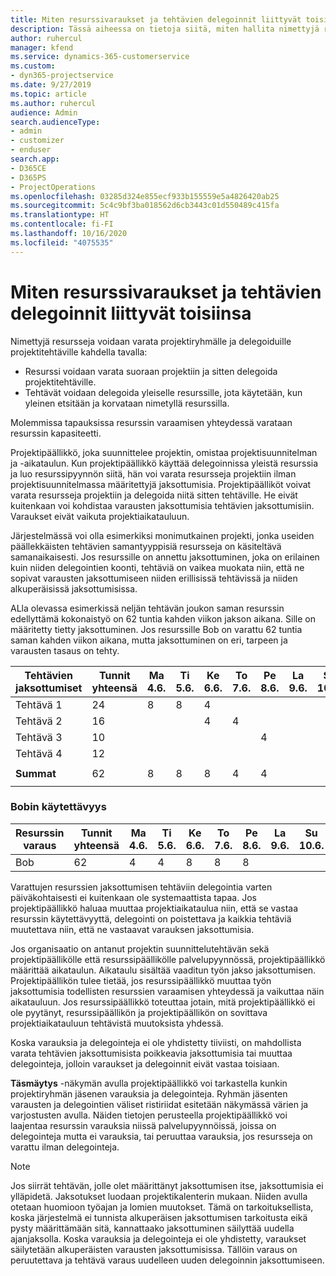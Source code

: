 ```yaml
---
title: Miten resurssivaraukset ja tehtävien delegoinnit liittyvät toisiinsa
description: Tässä aiheessa on tietoja siitä, miten hallita nimettyjä resursseja, resurssien varauksia ja resurssien delegointeja ja siitä, miten ne liittyvät toisiinsa.
author: ruhercul
manager: kfend
ms.service: dynamics-365-customerservice
ms.custom:
- dyn365-projectservice
ms.date: 9/27/2019
ms.topic: article
ms.author: ruhercul
audience: Admin
search.audienceType:
- admin
- customizer
- enduser
search.app:
- D365CE
- D365PS
- ProjectOperations
ms.openlocfilehash: 03285d324e855ecf933b155559e5a4826420ab25
ms.sourcegitcommit: 5c4c9bf3ba018562d6cb3443c01d550489c415fa
ms.translationtype: HT
ms.contentlocale: fi-FI
ms.lasthandoff: 10/16/2020
ms.locfileid: "4075535"
---
```

# <a name="resource-bookings-and-how-they-relate-to-task-assignments"></a>Miten resurssivaraukset ja tehtävien delegoinnit liittyvät toisiinsa


Nimettyjä resursseja voidaan varata projektiryhmälle ja delegoiduille projektitehtäville kahdella tavalla:

- Resurssi voidaan varata suoraan projektiin ja sitten delegoida projektitehtäville.
- Tehtävät voidaan delegoida yleiselle resurssille, jota käytetään, kun yleinen etsitään ja korvataan nimetyllä resurssilla. 

Molemmissa tapauksissa resurssin varaamisen yhteydessä varataan resurssin kapasiteetti.

Projektipäällikkö, joka suunnittelee projektin, omistaa projektisuunnitelman ja -aikataulun. Kun projektipäällikkö käyttää delegoinnissa yleistä resurssia ja luo resurssipyynnön siitä, hän voi varata resursseja projektiin ilman projektisuunnitelmassa määritettyjä jaksottumisia. Projektipäälliköt voivat varata resursseja projektiin ja delegoida niitä sitten tehtäville. He eivät kuitenkaan voi kohdistaa varausten jaksottumisia tehtävien jaksottumisiin. Varaukset eivät vaikuta projektiaikatauluun.

Järjestelmässä voi olla esimerkiksi monimutkainen projekti, jonka useiden päällekkäisten tehtävien samantyyppisiä resursseja on käsiteltävä samanaikaisesti. Jos resurssille on annettu jaksottuminen, joka on erilainen kuin niiden delegointien koonti, tehtäviä on vaikea muokata niin, että ne sopivat varausten jaksottumiseen niiden erillisissä tehtävissä ja niiden alkuperäisissä jaksottumisissa.

ALla olevassa esimerkissä neljän tehtävän joukon saman resurssin edellyttämä kokonaistyö on 62 tuntia kahden viikon jakson aikana. Sille on määritetty tietty jaksottuminen. Jos resurssille Bob on varattu 62 tuntia saman kahden viikon aikana, mutta jaksottuminen on eri, tarpeen ja varausten tasaus on tehty.

| **Tehtävien jaksottumiset**    | **Tunnit yhteensä** | Ma 4.6. | Ti 5.6. | Ke 6.6. | To 7.6. | Pe 8.6. | La 9.6. | Su 10.6. | Ma 11.6. | Ti 12.6. | Ke 13.6. | To 14.6. | Pe 15.6. |
|----------------------|-----------------|--------|--------|--------|--------|--------|--------|---------|---------|---------|---------|---------|---------|
| Tehtävä 1               | 24              | 8      | 8      | 4      |        |        |        |         |         |         | 4       |         |         |
| Tehtävä 2               | 16              |        |        | 4      | 4      |        |        |         | 8       |         |         |         |         |
| Tehtävä 3               | 10              |        |        |        |        | 4      |        |         |         | 4       |         | 2       |         |
| Tehtävä 4               | 12              |        |        |        |        |        |        |         |         |         | 4       |         | 8       |
|                      |                 |        |        |        |        |        |        |         |         |         |         |         |         |
| **Summat**           | 62              | 8      | 8      | 8      | 4      | 4      |        |         | 8       | 4       | 8       | 2       | 8       |
|                      |                 |        |        |        |        |        |        |         |         |         |         |

### <a name="bobs-availability"></a>Bobin käytettävyys
| **Resurssin varaus** | **Tunnit yhteensä** | Ma 4.6. | Ti 5.6. | Ke 6.6. | To 7.6. | Pe 8.6. | La 9.6. | Su 10.6. | Ma 11.6. | Ti 12.6. | Ke 13.6. | To 14.6. | Pe 15.6. |
|------------------------|-----------------|--------|--------|--------|--------|--------|--------|---------|---------|---------|---------|---------|---------|
| Bob                    | 62              | 4      | 4      | 8      | 8      | 8      |        |         | 4       | 4       | 8       | 8       | 6       |

Varattujen resurssien jaksottumisen tehtäviin delegointia varten päiväkohtaisesti ei kuitenkaan ole systemaattista tapaa. Jos projektipäällikkö haluaa muuttaa projektiaikataulua niin, että se vastaa resurssin käytettävyyttä, delegointi on poistettava ja kaikkia tehtäviä muutettava niin, että ne vastaavat varauksen jaksottumisia.

Jos organisaatio on antanut projektin suunnittelutehtävän sekä projektipäällikölle että resurssipäällikölle palvelupyynnössä, projektipäällikkö määrittää aikataulun. Aikataulu sisältää vaaditun työn jakso jaksottumisen. Projektipäällikön tulee tietää, jos resurssipäällikkö muuttaa työn jaksottumisia todellisten resurssien varaamisen yhteydessä ja vaikuttaa näin aikatauluun. Jos resurssipäällikkö toteuttaa jotain, mitä projektipäällikkö ei ole pyytänyt, resurssipäällikön ja projektipäällikön on sovittava projektiaikatauluun tehtävistä muutoksista yhdessä.

Koska varauksia ja delegointeja ei ole yhdistetty tiiviisti, on mahdollista varata tehtävien jaksottumisista poikkeavia jaksottumisia tai muuttaa delegointeja, jolloin varaukset ja delegoinnit eivät vastaa toisiaan.

**Täsmäytys** -näkymän avulla projektipäällikkö voi tarkastella kunkin projektiryhmän jäsenen varauksia ja delegointeja. Ryhmän jäsenten varausten ja delegointien väliset ristiriidat esitetään näkymässä värien ja varjostusten avulla. Näiden tietojen perusteella projektipäällikkö voi laajentaa resurssin varauksia niissä palvelupyynnöissä, joissa on delegointeja mutta ei varauksia, tai peruuttaa varauksia, jos resursseja on varattu ilman delegointeja.

> [!NOTE]
> Jos siirrät tehtävän, jolle olet määrittänyt jaksottumisen itse, jaksottumisia ei ylläpidetä. Jaksotukset luodaan projektikalenterin mukaan. Niiden avulla otetaan huomioon työajan ja lomien muutokset. Tämä on tarkoituksellista, koska järjestelmä ei tunnista alkuperäisen jaksottumisen tarkoitusta eikä pysty määrittämään sitä, kannattaako jaksottuminen säilyttää uudella ajanjaksolla. Koska varauksia ja delegointeja ei ole yhdistetty, varaukset säilytetään alkuperäisten varausten jaksottumisissa. Tällöin varaus on peruutettava ja tehtävä varaus uudelleen uuden delegoinnin jaksottumiseen.

